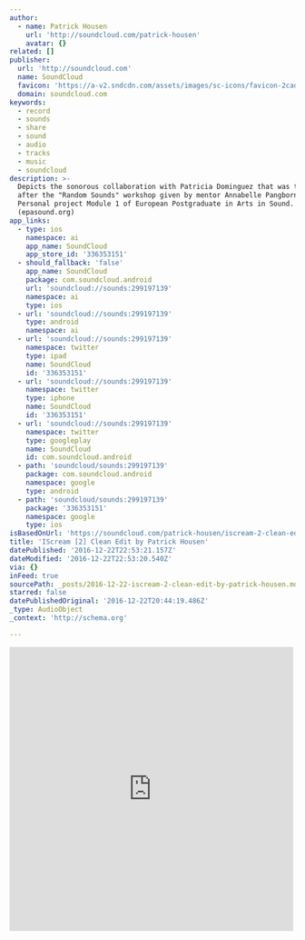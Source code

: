 ```yaml
---
author:
  - name: Patrick Housen
    url: 'http://soundcloud.com/patrick-housen'
    avatar: {}
related: []
publisher:
  url: 'http://soundcloud.com'
  name: SoundCloud
  favicon: 'https://a-v2.sndcdn.com/assets/images/sc-icons/favicon-2cadd14b.ico'
  domain: soundcloud.com
keywords:
  - record
  - sounds
  - share
  - sound
  - audio
  - tracks
  - music
  - soundcloud
description: >-
  Depicts the sonorous collaboration with Patricia Dominguez that was the result
  after the "Random Sounds" workshop given by mentor Annabelle Pangborn.
  Personal project Module 1 of European Postgraduate in Arts in Sound.
  (epasound.org)
app_links:
  - type: ios
    namespace: ai
    app_name: SoundCloud
    app_store_id: '336353151'
  - should_fallback: 'false'
    app_name: SoundCloud
    package: com.soundcloud.android
    url: 'soundcloud://sounds:299197139'
    namespace: ai
    type: ios
  - url: 'soundcloud://sounds:299197139'
    type: android
    namespace: ai
  - url: 'soundcloud://sounds:299197139'
    namespace: twitter
    type: ipad
    name: SoundCloud
    id: '336353151'
  - url: 'soundcloud://sounds:299197139'
    namespace: twitter
    type: iphone
    name: SoundCloud
    id: '336353151'
  - url: 'soundcloud://sounds:299197139'
    namespace: twitter
    type: googleplay
    name: SoundCloud
    id: com.soundcloud.android
  - path: 'soundcloud/sounds:299197139'
    package: com.soundcloud.android
    namespace: google
    type: android
  - path: 'soundcloud/sounds:299197139'
    package: '336353151'
    namespace: google
    type: ios
isBasedOnUrl: 'https://soundcloud.com/patrick-housen/iscream-2-clean-edit'
title: 'IScream [2] Clean Edit by Patrick Housen'
datePublished: '2016-12-22T22:53:21.157Z'
dateModified: '2016-12-22T22:53:20.540Z'
via: {}
inFeed: true
sourcePath: _posts/2016-12-22-iscream-2-clean-edit-by-patrick-housen.md
starred: false
datePublishedOriginal: '2016-12-22T20:44:19.486Z'
_type: AudioObject
_context: 'http://schema.org'

---
```

<iframe src="https://cdn.embedly.com/widgets/media.html?src=https%3A%2F%2Fw.soundcloud.com%2Fplayer%2F%3Fvisual%3Dtrue%26url%3Dhttp%253A%252F%252Fapi.soundcloud.com%252Ftracks%252F299197139%26show_artwork%3Dtrue&amp;url=https%3A%2F%2Fsoundcloud.com%2Fpatrick-housen%2Fiscream-2-clean-edit&amp;image=http%3A%2F%2Fi1.sndcdn.com%2Fartworks-000199732595-4ovtzv-t500x500.jpg&amp;key=b7d04c9b404c499eba89ee7072e1c4f7&amp;type=text%2Fhtml&amp;schema=soundcloud" width="500" height="500" scrolling="no" frameborder="0" allowfullscreen="" style=""></iframe>